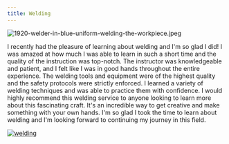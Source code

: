 ```yaml
---
title: Welding
---
```


![1920-welder-in-blue-uniform-welding-the-workpiece.jpeg](/1920-welder-in-blue-uniform-welding-the-workpiece.jpeg)

I recently had the pleasure of learning about welding and I'm so glad I did! I was amazed at how much I was able to learn in such a short time and the quality of the instruction was top-notch. The instructor was knowledgeable and patient, and I felt like I was in good hands throughout the entire experience. The welding tools and equipment were of the highest quality and the safety protocols were strictly enforced. I learned a variety of welding techniques and was able to practice them with confidence. I would highly recommend this welding service to anyone looking to learn more about this fascinating craft. It's an incredible way to get creative and make something with your own hands. I'm so glad I took the time to learn about welding and I'm looking forward to continuing my journey in this field.

[![welding](<https://dabuttonfactory.com/button.png?t=CHECK+SERVICE&f=Noto+Sans-Bold&ts=26&tc=fff&hp=45&vp=20&c=11&bgt=unicolored&bgc=4bd42f>)](<https://www.bark.com/?a_aid=5d2d0e83cdc3>)